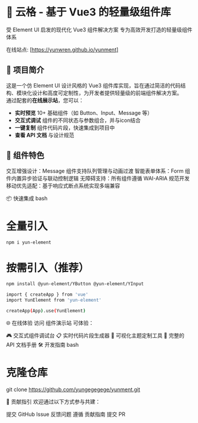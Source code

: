 # 🦜 云格 - 基于 Vue3 的轻量级组件库
受 Element UI 启发的现代化 Vue3 组件解决方案
专为高效开发打造的轻量级组件体系

在线站点: [https://yunwren.github.io/yunment]

## 🌟 项目简介
这是一个仿 Element UI 设计风格的 Vue3 组件库实现，旨在通过简洁的代码结构、模块化设计和高度可定制性，为开发者提供轻量级的前端组件解决方案。  
通过配套的**在线展示站**，您可以：
- **实时预览** 10+ 基础组件（如 Button、Input、Message 等）  
- **交互式调试** 组件的不同状态与参数组合，并与icon结合  
- **一键复制** 组件代码片段，快速集成到项目中  
- **查看 API 文档** 与设计规范 

## 🎨 组件特色
​交互增强设计：Message 组件支持队列管理与动画过渡
​智能表单体系：Form 组件内置异步验证与联动控制逻辑
​无障碍支持：所有组件遵循 WAI-ARIA 规范开发
​移动优先适配：基于响应式断点系统实现多端兼容

 
📦 快速集成
bash
# 全量引入
```bash
npm i yun-element
```
# 按需引入（推荐）
```bash
npm install @yun-element/YButton @yun-element/YInput
```

```bash
import { createApp } from 'vue'
import YunElement from 'yun-element'

createApp(App).use(YunElement)
```


🌐 在线体验
访问 组件演示站 可体验：

🎮 交互式组件调试台
📋 实时代码片段生成器
🎨 可视化主题定制工具
📖 完整的 API 文档手册
🛠️ 开发指南
bash
# 克隆仓库
git clone https://github.com/yungegegege/yunment.git

🤝 贡献指引
欢迎通过以下方式参与共建：

提交 GitHub Issue 反馈问题
遵循 贡献指南 提交 PR
